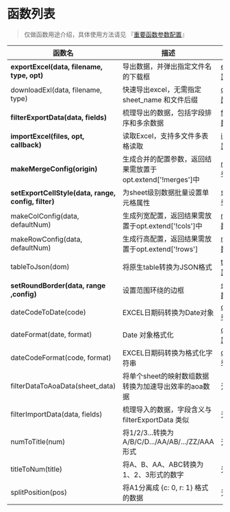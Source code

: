# 函数列表

> 仅做函数用途介绍，具体使用方法请见 『[重要函数参数配置](http://excel.wj2015.com/_book/docs/重要函数参数配置.html)』

| 函数名                                              | 描述                                                        | 索引                                                         |
| --------------------------------------------------- | ----------------------------------------------------------- | ------------------------------------------------------------ |
| **exportExcel(data, filename, type, opt)**          | 导出数据，并弹出指定文件名的下载框                          | [exportExcel参数配置](http://excel.wj2015.com/_book/docs/重要函数参数配置.html#exportexcel%E5%8F%82%E6%95%B0%E9%85%8D%E7%BD%AE) |
| downloadExl(data, filename, type)                   | 快速导出excel，无需指定 sheet_name 和文件后缀               | [downloadExl参数配置](http://excel.wj2015.com/_book/docs/重要函数参数配置.html#downloadexl%E5%8F%82%E6%95%B0%E9%85%8D%E7%BD%AE) |
| **filterExportData(data, fields)**                  | 梳理导出的数据，包括字段排序和多余数据                      | [filterExportData参数配置](http://excel.wj2015.com/_book/docs/重要函数参数配置.html#filterexportdata%E5%8F%82%E6%95%B0%E9%85%8D%E7%BD%AE) |
| **importExcel(files, opt, callback)**               | 读取Excel，支持多文件多表格读取                             | [importExcel参数配置](http://excel.wj2015.com/_book/docs/重要函数参数配置.html#importexcel%E5%8F%82%E6%95%B0%E9%85%8D%E7%BD%AE) |
| **makeMergeConfig(origin)**                         | 生成合并的配置参数，返回结果需放置于opt.extend['!merges']中 | [makeMergeConfig参数配置](http://excel.wj2015.com/_book/docs/重要函数参数配置.html#makemergeconfig%E5%8F%82%E6%95%B0%E9%85%8D%E7%BD%AE) |
| **setExportCellStyle(data, range, config, filter)** | 为sheet级别数据批量设置单元格属性                           | [setExportCellStyle参数配置](http://excel.wj2015.com/_book/docs/重要函数参数配置.html#setExportCellStyle%E5%8F%82%E6%95%B0%E9%85%8D%E7%BD%AE) |
| makeColConfig(data, defaultNum)                     | 生成列宽配置，返回结果需放置于opt.extend['!cols']中         | [makeColConfig参数配置](http://excel.wj2015.com/_book/docs/重要函数参数配置.html#makecolconfig%E5%8F%82%E6%95%B0%E9%85%8D%E7%BD%AE) |
| makeRowConfig(data, defaultNum)                     | 生成行高配置，返回结果需放置于opt.extend['!rows']           | [makeRowConfig参数配置](http://excel.wj2015.com/_book/docs/重要函数参数配置.html#makerowconfig%E5%8F%82%E6%95%B0%E9%85%8D%E7%BD%AE) |
| tableToJson(dom)                                    | 将原生table转换为JSON格式                                   | [tableToJson参数配置](http://excel.wj2015.com/_book/docs/重要函数参数配置.html#tabletojson%E5%8F%82%E6%95%B0%E9%85%8D%E7%BD%AE) |
| **setRoundBorder(data, range ,config)**             | 设置范围环绕的边框                                          | [setRoundBorder参数配置](http://excel.wj2015.com/_book/docs/重要函数参数配置.html#setRoundBorder%E5%8F%82%E6%95%B0%E9%85%8D%E7%BD%AE) |
| dateCodeToDate(code)                                | EXCEL日期码转换为Date对象                                   | [dateCodeToDate参数配置](http://excel.wj2015.com/_book/docs/重要函数参数配置.html#dateCodeToDate%E5%8F%82%E6%95%B0%E9%85%8D%E7%BD%AE) |
| dateFormat(date, format)                            | Date 对象格式化                                             | [dateFormat参数配置](http://excel.wj2015.com/_book/docs/重要函数参数配置.html#dateFormat%E5%8F%82%E6%95%B0%E9%85%8D%E7%BD%AE) |
| dateCodeFormat(code, format)                        | EXCEL日期码转换为格式化字符串                               | [dateCodeFormat参数配置](http://excel.wj2015.com/_book/docs/重要函数参数配置.html#dateCodeFormat%E5%8F%82%E6%95%B0%E9%85%8D%E7%BD%AE) |
| filterDataToAoaData(sheet_data)                     | 将单个sheet的映射数组数据转换为加速导出效率的aoa数据        | 无                                                           |
| filterImportData(data, fields)                      | 梳理导入的数据，字段含义与 filterExportData 类似            | 无                                                           |
| numToTitle(num)                                     | 将1/2/3...转换为A/B/C/D.../AA/AB/.../ZZ/AAA形式             | 无                                                           |
| titleToNum(title)                                   | 将A、B、AA、ABC转换为 1、2、3形式的数字                     | 无                                                           |
| splitPosition(pos)                                  | 将A1分离成 {c: 0, r: 1} 格式的数据                          | 无                                                           |